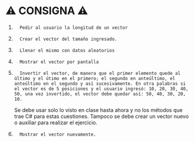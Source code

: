 # ⚠️ CONSIGNA ⚠️

1.       Pedir al usuario la longitud de un vector
2.       Crear el vector del tamaño ingresado.
3.       Llenar el mismo con datos aleatorios
4.       Mostrar el vector por pantalla
5.       Invertir el vector, de manera que el primer elemento quede al último y el útimo en el primero; el segundo en anteúltimo, el anteúltimo en el segundo y así sucesivamente. En otra palabras si el vector es de 5 posiciones y el usuario ingresó: 10, 20, 30, 40, 50, una vez invertido, el vector debe quedar así: 50, 40, 30, 20, 10.
    Se debe usar solo lo visto en clase hasta ahora y no los métodos que trae C# para estas cuestiones. Tampoco se debe crear un vector nuevo o auxiliar para realizar el ejercicio.
6.       Mostrar el vector nuevamente.
